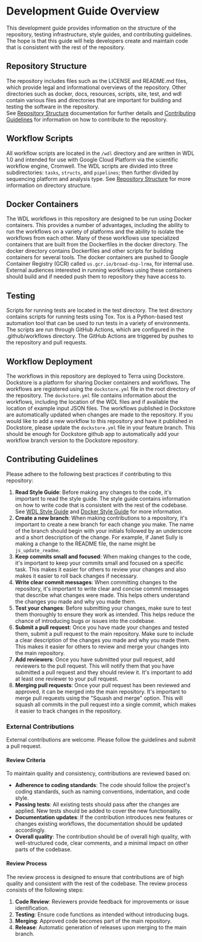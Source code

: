 # Development Guide Overview

This development guide provides information on the structure of the repository, testing infrastructure,
style guides, and contributing guidelines. The hope is that this guide will help developers 
create and maintain code that is consistent with the rest of the repository.

## Repository Structure

The repository includes files such as the LICENSE and README.md files, which provide legal and informational 
overviews of the repository. Other directories such as docker, docs, resources, scripts, 
site, test, and wdl contain various files and directories that are important for 
building and testing the software in the repository.  
See [Repository Structure](./repo_structure.md) documentation for further 
details and [Contributing Guidelines](#contributing-guidelines) for 
information on how to contribute to the repository.

## Workflow Scripts

All workflow scripts are located in the `/wdl` directory and are written in WDL 1.0 
and intended for use with Google Cloud Platform via the scientific workflow engine, Cromwell.
The WDL scripts are divided into three subdirectories: `tasks`, `structs`, and `pipelines`;
then further divided by sequencing platform and analysis type.
See [Repository Structure](./wdl_style_guide.md) for more information on directory structure.

## Docker Containers

The WDL workflows in this repository are designed to be run using Docker containers. 
This provides a number of advantages, including the ability to run the workflows on a 
variety of platforms and the ability to isolate the workflows from each other.
Many of these workflows use specialized containers that are built from the Dockerfiles in the 
docker directory. The docker directory contains Dockerfiles and other scripts for 
building containers for several tools. The docker containers are pushed to 
Google Container Registry (GCR) called `us.gcr.io/broad-dsp-lrma`, for internal use. External audiences interested in running workflows
using these containers should build and if needed push them to repository they have access to.

## Testing

Scripts for running tests are located in the test directory. The test directory contains
scripts for running tests using Tox. Tox is a Python-based test automation tool that 
can be used to run tests in a variety of environments. The scripts are run through
GitHub Actions, which are configured in the .github/workflows directory. The GitHub Actions
are triggered by pushes to the repository and pull requests. 

## Workflow Deployment

The workflows in this repository are deployed to Terra using Dockstore. Dockstore is a
platform for sharing Docker containers and workflows. The workflows are registered using the
`dockstore.yml` file in the root directory of the repository. The `dockstore.yml` file
contains information about the workflows, including the location of the WDL files and if
available the location of example input JSON files. The workflows published in Dockstore 
are automatically updated when changes are made to the repository. If you would like to
add a new workflow to this repository and have it published in Dockstore, please
update the `dockstore.yml` file in your feature branch. This should be enough for 
Dockstore github app to automatically add your workflow branch version to
the Dockstore repository.


## Contributing Guidelines

Please adhere to the following best practices if contributing to this repository:

1. **Read Style Guide**: Before making any changes to the code, it's important to read the style guide. The style guide contains information on how to write code that is consistent with the rest of the codebase. See [WDL Style Guide](./wdl_style_guide.md) and [Docker Style Guide](./docker_style_guide.md) for more information.
2. **Create a new branch**: When making contributions to a repository, it's important to create a new branch for each change you make. The name of the branch should begin with your initials followed by an underscore and a short description of the change. For example, if Janet Sully is making a change to the README file, the name might be `js_update_readme`.
3. **Keep commits small and focused**: When making changes to the code, it's important to keep your commits small and focused on a specific task. This makes it easier for others to review your changes and also makes it easier to roll back changes if necessary.
4. **Write clear commit messages**: When committing changes to the repository, it's important to write clear and concise commit messages that describe what changes were made. This helps others understand the changes you made and why you made them.
5. **Test your changes**: Before submitting your changes, make sure to test them thoroughly to ensure they work as intended. This helps reduce the chance of introducing bugs or issues into the codebase.
6. **Submit a pull request**: Once you have made your changes and tested them, submit a pull request to the main repository. Make sure to include a clear description of the changes you made and why you made them. This makes it easier for others to review and merge your changes into the main repository.
7. **Add reviewers**: Once you have submitted your pull request, add reviewers to the pull request. This will notify them that you have submitted a pull request and they should review it. It's important to add at least one reviewer to your pull request.
8. **Merging pull requests**: Once your pull request has been reviewed and approved, it can be merged into the main repository. It's important to merge pull requests using the "Squash and merge" option. This will squash all commits in the pull request into a single commit, which makes it easier to track changes in the repository.

### External Contributions

External contributions are welcome. Please follow the guidelines and submit a pull request.

#### Review Criteria

To maintain quality and consistency, contributions are reviewed based on:

- **Adherence to coding standards**: The code should follow the project's coding standards, such as naming conventions, indentation, and code style.
- **Passing tests**: All existing tests should pass after the changes are applied. New tests should be added to cover the new functionality.
- **Documentation updates**: If the contribution introduces new features or changes existing workflows, the documentation should be updated accordingly.
- **Overall quality**: The contribution should be of overall high quality, with well-structured code, clear comments, and a minimal impact on other parts of the codebase.

#### Review Process

The review process is designed to ensure that contributions are of high quality and consistent with the rest of the codebase. The review process consists of the following steps:
1. **Code Review**: Reviewers provide feedback for improvements or issue identification.
2. **Testing**: Ensure code functions as intended without introducing bugs.
3. **Merging**: Approved code becomes part of the main repository.
4. **Release**: Automatic generation of releases upon merging to the main branch.


